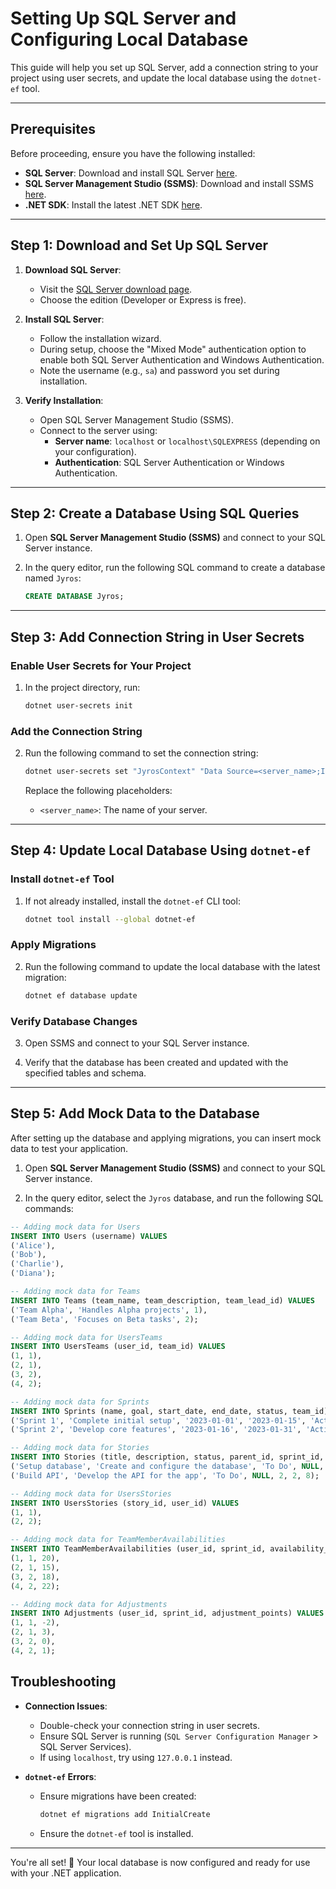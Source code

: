 # Setting Up SQL Server and Configuring Local Database

This guide will help you set up SQL Server, add a connection string to your project using user secrets, and update the local database using the `dotnet-ef` tool.

---

## Prerequisites

Before proceeding, ensure you have the following installed:

- **SQL Server**: Download and install SQL Server [here](https://www.microsoft.com/en-us/sql-server/sql-server-downloads).
- **SQL Server Management Studio (SSMS)**: Download and install SSMS [here](https://learn.microsoft.com/en-us/sql/ssms/download-sql-server-management-studio-ssms).
- **.NET SDK**: Install the latest .NET SDK [here](https://dotnet.microsoft.com/en-us/download).

---

## Step 1: Download and Set Up SQL Server

1. **Download SQL Server**:
   - Visit the [SQL Server download page](https://www.microsoft.com/en-us/sql-server/sql-server-downloads).
   - Choose the edition (Developer or Express is free).

2. **Install SQL Server**:
   - Follow the installation wizard.
   - During setup, choose the "Mixed Mode" authentication option to enable both SQL Server Authentication and Windows Authentication.
   - Note the username (e.g., `sa`) and password you set during installation.

3. **Verify Installation**:
   - Open SQL Server Management Studio (SSMS).
   - Connect to the server using:
     - **Server name**: `localhost` or `localhost\SQLEXPRESS` (depending on your configuration).
     - **Authentication**: SQL Server Authentication or Windows Authentication.

---
## Step 2: Create a Database Using SQL Queries

1. Open **SQL Server Management Studio (SSMS)** and connect to your SQL Server instance.

2. In the query editor, run the following SQL command to create a database named `Jyros`:
   ```sql
   CREATE DATABASE Jyros;
 ---
## Step 3: Add Connection String in User Secrets

### Enable User Secrets for Your Project

1. In the project directory, run:
   ```bash
   dotnet user-secrets init
   ```

### Add the Connection String

2. Run the following command to set the connection string:
   ```bash
   dotnet user-secrets set "JyrosContext" "Data Source=<server_name>;Initial Catalog=Jyros;Integrated Security=True;TrustServerCertificate=True;"
   ```

   Replace the following placeholders:
   - `<server_name>`: The name of your server.
---

## Step 4: Update Local Database Using `dotnet-ef`

### Install `dotnet-ef` Tool

1. If not already installed, install the `dotnet-ef` CLI tool:
   ```bash
   dotnet tool install --global dotnet-ef
   ```

### Apply Migrations

2. Run the following command to update the local database with the latest migration:
   ```bash
   dotnet ef database update
   ```

### Verify Database Changes

3. Open SSMS and connect to your SQL Server instance.

4. Verify that the database has been created and updated with the specified tables and schema.

---

## Step 5: Add Mock Data to the Database

After setting up the database and applying migrations, you can insert mock data to test your application.

1. Open **SQL Server Management Studio (SSMS)** and connect to your SQL Server instance.

2. In the query editor, select the `Jyros` database, and run the following SQL commands:

```sql
-- Adding mock data for Users
INSERT INTO Users (username) VALUES
('Alice'),
('Bob'),
('Charlie'),
('Diana');

-- Adding mock data for Teams
INSERT INTO Teams (team_name, team_description, team_lead_id) VALUES
('Team Alpha', 'Handles Alpha projects', 1),
('Team Beta', 'Focuses on Beta tasks', 2);

-- Adding mock data for UsersTeams
INSERT INTO UsersTeams (user_id, team_id) VALUES
(1, 1),
(2, 1),
(3, 2),
(4, 2);

-- Adding mock data for Sprints
INSERT INTO Sprints (name, goal, start_date, end_date, status, team_id) VALUES
('Sprint 1', 'Complete initial setup', '2023-01-01', '2023-01-15', 'Active', 1),
('Sprint 2', 'Develop core features', '2023-01-16', '2023-01-31', 'Active', 2);

-- Adding mock data for Stories
INSERT INTO Stories (title, description, status, parent_id, sprint_id, created_by, story_points) VALUES
('Setup database', 'Create and configure the database', 'To Do', NULL, 1, 1, 5),
('Build API', 'Develop the API for the app', 'To Do', NULL, 2, 2, 8);

-- Adding mock data for UsersStories
INSERT INTO UsersStories (story_id, user_id) VALUES
(1, 1),
(2, 2);

-- Adding mock data for TeamMemberAvailabilities
INSERT INTO TeamMemberAvailabilities (user_id, sprint_id, availability_points) VALUES
(1, 1, 20),
(2, 1, 15),
(3, 2, 18),
(4, 2, 22);

-- Adding mock data for Adjustments
INSERT INTO Adjustments (user_id, sprint_id, adjustment_points) VALUES
(1, 1, -2),
(2, 1, 3),
(3, 2, 0),
(4, 2, 1);
```

## Troubleshooting

- **Connection Issues**:
  - Double-check your connection string in user secrets.
  - Ensure SQL Server is running (`SQL Server Configuration Manager` > SQL Server Services).
  - If using `localhost`, try using `127.0.0.1` instead.

- **`dotnet-ef` Errors**:
  - Ensure migrations have been created:
    ```bash
    dotnet ef migrations add InitialCreate
    ```
  - Ensure the `dotnet-ef` tool is installed.

---

You're all set! 🎉 Your local database is now configured and ready for use with your .NET application.
